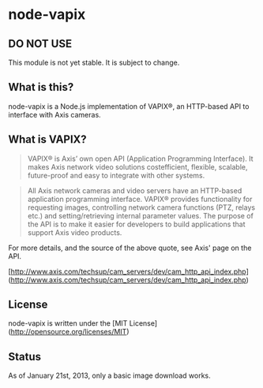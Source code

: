 node-vapix
==========

DO NOT USE
----------
This module is not yet stable. It is subject to change.

What is this?
-------------
node-vapix is a Node.js implementation of VAPIX®, an HTTP-based API to
interface with Axis cameras.

What is VAPIX?
--------------
> VAPIX® is Axis’ own open API (Application Programming Interface). It
> makes Axis network video solutions costefficient, flexible, scalable,
> future-proof and easy to integrate with other systems.

> All Axis network cameras and video servers have an HTTP-based
> application programming interface. VAPIX® provides functionality for
> requesting images, controlling network camera functions (PTZ, relays
> etc.) and setting/retrieving internal parameter values. The purpose
> of the API is to make it easier for developers to build applications
> that support Axis video products.

For more details, and the source of the above quote, see Axis' page on
the API.

[http://www.axis.com/techsup/cam_servers/dev/cam_http_api_index.php]
(http://www.axis.com/techsup/cam_servers/dev/cam_http_api_index.php)

License
-------
node-vapix is written under the [MIT License]
(http://opensource.org/licenses/MIT)

Status
------------
As of January 21st, 2013, only a basic image download works.
